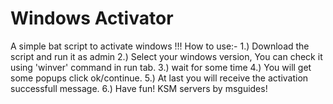 # Windows Activator
A simple bat script to activate windows !!!
How to use:-
1.) Download the script and run it as admin
2.) Select your windows version, You can check it using 'winver' command in run tab.
3.) wait for some time
4.) You will get some popups click ok/continue.
5.) At last you will receive the activation successfull message.
6.) Have fun!
KSM servers by msguides!

